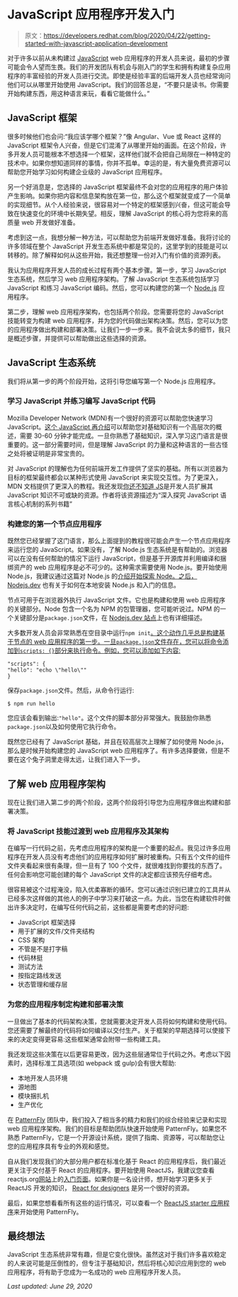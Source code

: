 # JavaScript 应用程序开发入门

> 原文：<https://developers.redhat.com/blog/2020/04/22/getting-started-with-javascript-application-development>

对于许多以前从未构建过 [JavaScript](https://developers.redhat.com/blog/category/javascript/) web 应用程序的开发人员来说，最初的步骤可能会令人望而生畏。我们的开发团队有机会与刚入门的学生和拥有构建复杂应用程序的丰富经验的开发人员进行交流。即使是经验丰富的后端开发人员也经常询问他们可以从哪里开始使用 JavaScript。我们的回答总是，“不要只是读书。你需要开始构建东西，用这种语言来玩，看看它能做什么。”

## JavaScript 框架

很多时候他们也会问:“我应该学哪个框架？”像 Angular、Vue 或 React 这样的 JavaScript 框架令人兴奋，但是它们混淆了从哪里开始的画面。在这个阶段，许多开发人员可能根本不想选择一个框架，这样他们就不会把自己局限在一种特定的技术中。如果你想知道同样的事情，你并不孤单。幸运的是，有大量免费资源可以帮助您开始学习如何构建企业级的 JavaScript 应用程序。

另一个好消息是，您选择的 JavaScript 框架最终不会对您的应用程序的用户体验产生影响。如果你把内容和信息架构放在第一位，那么这个框架就变成了一个简单的实现细节。从个人经验来说，很容易对一个特定的框架感到兴奋，但这可能会导致在快速变化的环境中长期失望。相反，理解 JavaScript 的核心将为您将来的高质量 web 开发做好准备。

考虑到这一点，我想分解一种方法，可以帮助您为前端开发做好准备。我将讨论的许多领域在整个 JavaScript 开发生态系统中都是常见的，这里学到的技能是可以转移的。除了解释如何从这些开始，我还想整理一份对入门有价值的资源列表。

我认为应用程序开发人员的成长过程有两个基本步骤。第一步，学习 JavaScript 生态系统，然后学习 web 应用程序架构。了解 JavaScript 生态系统包括学习 JavaScript 和练习 JavaScript 编码。然后，您可以构建您的第一个 [Node.js](https://developers.redhat.com/blog/category/node-js/) 应用程序。

第二步，理解 web 应用程序架构，也包括两个阶段。您需要将您的 JavaScript 技能转变为构建 web 应用程序，并为您的代码做出架构决策。然后，您可以为您的应用程序做出构建和部署决策。让我们一步一步来。我不会说太多的细节，我只是概述步骤，并提供可以帮助做出这些选择的资源。

## JavaScript 生态系统

我们将从第一步的两个阶段开始，这将引导您编写第一个 Node.js 应用程序。

### 学习 JavaScript 并练习编写 JavaScript 代码

Mozilla Developer Network (MDN)有一个很好的资源可以帮助您快速学习 JavaScript。[这个 JavaScript 再介绍](https://developer.mozilla.org/en-US/docs/Web/JavaScript/A_re-introduction_to_JavaScript)可以帮助您对基础知识有一个高层次的概述，需要 30-60 分钟才能完成。一旦你熟悉了基础知识，深入学习这门语言是很重要的。这一部分需要时间，但是理解 JavaScript 的力量和这种语言的一些古怪之处将被证明是非常宝贵的。

对 JavaScript 的理解也为任何前端开发工作提供了坚实的基础。所有以浏览器为目标的框架最终都会以某种形式使用 JavaScript 来实现交互性。为了更深入，MDN 文档提供了更深入的教程。我还发现[你还不知道 JS](https://github.com/getify/You-Dont-Know-JS/blob/2nd-ed/README.md)是开发人员扩展其 JavaScript 知识不可或缺的资源。作者将该资源描述为“深入探究 JavaScript 语言核心机制的系列书籍”

### 构建您的第一个节点应用程序

既然您已经掌握了这门语言，那么上面提到的教程很可能会产生一个节点应用程序来运行您的 JavaScript。如果没有，了解 Node.js 生态系统是有帮助的。浏览器可以在没有任何帮助的情况下运行 JavaScript，但是基于开源库并利用编译和捆绑资产的 web 应用程序是必不可少的。这种需求需要使用 Node.js。要开始使用 Node.js，我建议通过这篇对 Node.js 的[介绍开始探索 Node。之后，](https://nodejs.dev/introduction-to-nodejs) [Nodejs.dev](https://nodejs.dev/) 也有关于如何在本地安装 Node.js 和入门的信息。

节点可用于在浏览器外执行 JavaScript 文件。它也是构建和使用 web 应用程序的关键部分。Node 包含一个名为 NPM 的包管理器，您可能听说过。NPM 的一个关键部分是`package.json`文件，在 [Nodejs.dev 站点](https://nodejs.dev/the-package-json-guide)上也有详细描述。

大多数开发人员会非常熟悉在空目录中运行`npm init`[。这个动作几乎总是构建基于节点的 web 应用程序的第一步。一旦`package.json`文件存在，您可以将命令添加到`scripts: {}`部分来执行命令。例如，您可以添加如下内容:](https://docs.npmjs.com/cli/init)

```
"scripts": {
"hello": "echo \"hello\""
}
```

保存`package.json`文件。然后，从命令行运行:

```
$ npm run hello
```

您应该会看到输出:`"hello"`。这个文件的脚本部分非常强大。我鼓励你熟悉`package.json`以及如何使用它执行命令。

既然您已经有了 JavaScript 基础，并且在较高层次上理解了如何使用 Node.js，那么是时候开始构建您的 JavaScript web 应用程序了。有许多选择要做，但是不要在这个兔子洞里走得太远，让我们进入下一步。

## 了解 web 应用程序架构

现在让我们进入第二步的两个阶段，这两个阶段将引导您为应用程序做出构建和部署决策。

### 将 JavaScript 技能过渡到 web 应用程序及其架构

在编写一行代码之前，先考虑应用程序的架构是一个重要的起点。我见过许多应用程序在开发人员没有考虑他们的应用程序如何扩展时被重构。只有五个文件的组件文件夹看起来很有条理，但一旦有了 100 个文件，就很难找到你要找的东西了。任何会影响您可能创建的每个 JavaScript 文件的决定都应该预先仔细考虑。

很容易被这个过程淹没，陷入优柔寡断的循环。您可以通过识别已建立的工具并从已经多次这样做的其他人的例子中学习来打破这一点。为此，当您在构建软件时做出许多决定时，在编写任何代码之前，这些都是需要考虑的好问题:

*   JavaScript 框架选择
*   用于扩展的文件/文件夹结构
*   CSS 架构
*   不管是不是打字稿
*   代码林挺
*   测试方法
*   按指定路线发送
*   状态管理和缓存层

### 为您的应用程序制定构建和部署决策

一旦做出了基本的代码架构决策，您就需要决定开发人员将如何构建和使用代码。您还需要了解最终的代码将如何编译以交付生产。关于框架的早期选择可以使接下来的决定变得更容易:这些框架通常会附带一些构建工具。

我还发现这些决策在以后更容易更改，因为这些层通常位于代码之外。考虑以下因素时，选择标准工具选项(如 webpack 或 gulp)会有很大帮助:

*   本地开发人员环境
*   源地图
*   模块捆扎机
*   生产优化

在 [PatternFly](https://www.patternfly.org/) 团队中，我们投入了相当多的精力和我们的综合经验来记录和实现 web 应用程序架构。我们的目标是帮助团队快速开始使用 PatternFly。如果您不熟悉 PatternFly，它是一个开源设计系统，提供了指南、资源等，可以帮助您让您的应用程序具有专业的外观和感觉。

自从我们发现我们的大部分用户都在标准化基于 React 的应用程序后，我们最近更关注于交付基于 React 的应用程序。要开始使用 ReactJS，我建议您查看 reactjs.org[网站](http://reactjs.org)上的[入门页面](https://reactjs.org/docs/getting-started.html)。如果你是一名设计师，想开始学习更多关于 ReactJS 开发的知识， [React for designers](https://reactfordesigners.com/) 是另一个很好的资源。

最后，如果您想看看所有这些的运行情况，可以查看一个 [ReactJS starter 应用程序](https://github.com/patternfly/patternfly-react-seed)来开始使用 PatternFly。

## 最终想法

JavaScript 生态系统非常有趣，但是它变化很快。虽然这对于我们许多喜欢稳定的人来说可能是压倒性的，但专注于基础知识，然后将核心知识应用到您的 web 应用程序，将有助于您成为一名成功的 web 应用程序开发人员。

*Last updated: June 29, 2020*
